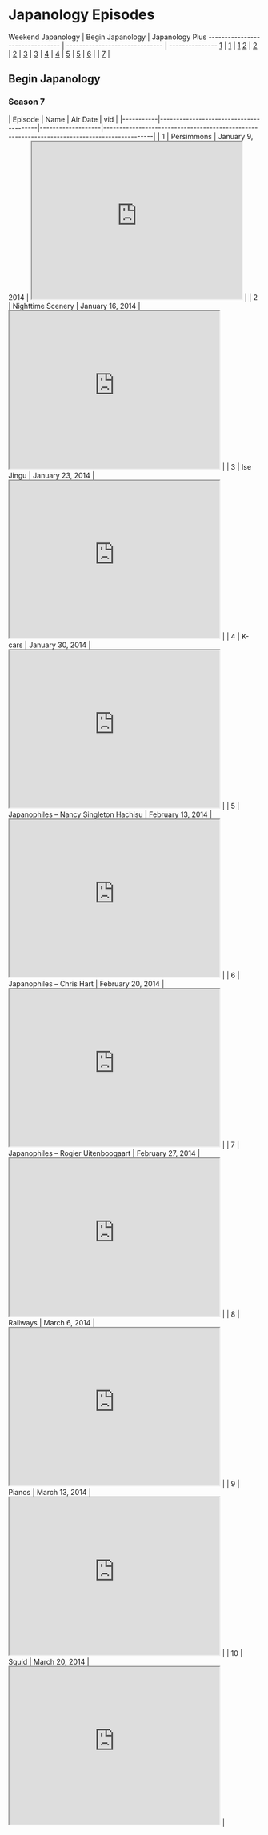 <h1>Japanology Episodes</h1>
<p>Weekend Japanology               | Begin Japanology               | Japanology Plus
-------------------------------- | ------------------------------ | ---------------
<a href="weekend-japanology/season-1">1</a> | <a href="begin-japanology/season-1">1</a> | <a href="japanology-plus/season-1">1</a>
<a href="weekend-japanology/season-2">2</a> | <a href="begin-japanology/season-2">2</a> | <a href="japanology-plus/season-2">2</a>
                                 | <a href="begin-japanology/season-3">3</a> | <a href="japanology-plus/season-3">3</a>
                                 | <a href="begin-japanology/season-4">4</a> | <a href="japanology-plus/season-4">4</a>
                                 | <a href="begin-japanology/season-5">5</a> | <a href="japanology-plus/season-5">5</a>
                                 | <a href="begin-japanology/season-6">6</a> | 
                                 | <a href="begin-japanology/season-7">7</a> |</p>
<h2>Begin Japanology</h2>
<h3>Season 7</h3>
<p>|   Episode | Name                                   | Air Date          | vid                                                                                         |
|-----------|----------------------------------------|-------------------|---------------------------------------------------------------------------------------------|
|         1 | Persimmons                             | January 9, 2014   | <iframe width="420" height="315" src="https://www.youtube.com/embed/-tQP6jJX-oo"> </iframe> |
|         2 | Nighttime Scenery                      | January 16, 2014  | <iframe width="420" height="315" src="https://www.youtube.com/embed/REPWNd8693s"> </iframe> |
|         3 | Ise Jingu                              | January 23, 2014  | <iframe width="420" height="315" src="https://www.youtube.com/embed/WpyKF-nhlFI"> </iframe> |
|         4 | K-cars                                 | January 30, 2014  | <iframe width="420" height="315" src="https://www.youtube.com/embed/spNp2D3fjEU"> </iframe> |
|         5 | Japanophiles – Nancy Singleton Hachisu | February 13, 2014 | <iframe width="420" height="315" src="https://www.youtube.com/embed/oKGMhza-1-A"> </iframe> |
|         6 | Japanophiles – Chris Hart              | February 20, 2014 | <iframe width="420" height="315" src="https://www.youtube.com/embed/QiZRZkfXCDI"> </iframe> |
|         7 | Japanophiles – Rogier Uitenboogaart    | February 27, 2014 | <iframe width="420" height="315" src="https://www.youtube.com/embed/VXSMUAERVDU"> </iframe> |
|         8 | Railways                               | March 6, 2014     | <iframe width="420" height="315" src="https://www.youtube.com/embed/jcevJkwZjhY"> </iframe> |
|         9 | Pianos                                 | March 13, 2014    | <iframe width="420" height="315" src="https://www.youtube.com/embed/HMH1M5iWB3k"> </iframe> |
|        10 | Squid                                  | March 20, 2014    | <iframe width="420" height="315" src="https://www.youtube.com/embed/kbRniS7bj0M"> </iframe> |</p>